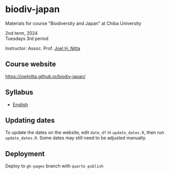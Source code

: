 # biodiv-japan

Materials for course "Biodiversity and Japan" at Chiba University

2nd term, 2024  
Tuesdays 3rd period

Instructor: Assoc. Prof. [Joel H. Nitta](https://www.joelnitta.com)

## Course website

<https://joelnitta.github.io/biodiv-japan/>

## Syllabus

- [English](https://syllabus.gs.chiba-u.jp/2024/401001000000000/G15N945001/en_US)

## Updating dates

To update the dates on the website, edit `date_df` in `update_dates.R`, then run `update_dates.R`. Some dates may still need to be adjusted manually.

## Deployment

Deploy to `gh-pages` branch with `quarto publish`
